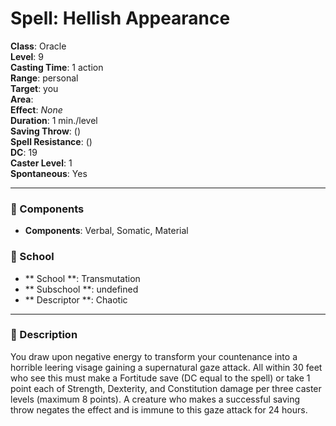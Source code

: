 
# Spell: Hellish Appearance
**Class**: Oracle  
**Level**: 9  
**Casting Time**: 1 action  
**Range**: personal  
**Target**: you  
**Area**:   
**Effect**: _None_  
**Duration**: 1 min./level  
**Saving Throw**:  ()  
**Spell Resistance**:  ()  
**DC**: 19  
**Caster Level**: 1  
**Spontaneous**: Yes

---

### 🔮 Components
- **Components**: Verbal, Somatic, Material

### 🏫 School
- ** School **: Transmutation
- ** Subschool **: undefined
- ** Descriptor **: Chaotic
---

### 📜 Description
You draw upon negative energy to transform your countenance into a horrible leering visage gaining a supernatural gaze attack. All within 30 feet who see this must make a Fortitude save (DC equal to the spell) or take 1 point each of Strength, Dexterity, and Constitution damage per three caster levels (maximum 8 points). A creature who makes a successful saving throw negates the effect and is immune to this gaze attack for 24 hours.
